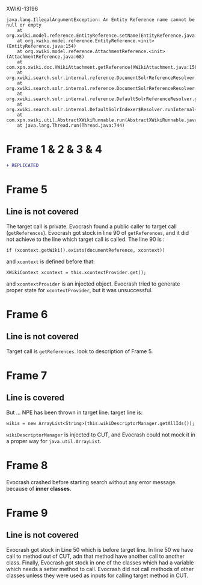 XWIKI-13196
```
java.lang.IllegalArgumentException: An Entity Reference name cannot be null or empty
	at org.xwiki.model.reference.EntityReference.setName(EntityReference.java:186)
	at org.xwiki.model.reference.EntityReference.<init>(EntityReference.java:154)
	at org.xwiki.model.reference.AttachmentReference.<init>(AttachmentReference.java:68)
	at com.xpn.xwiki.doc.XWikiAttachment.getReference(XWikiAttachment.java:156)
	at org.xwiki.search.solr.internal.reference.DocumentSolrReferenceResolver.addAttachmentsReferences(DocumentSolrReferenceResolver.java:139)
	at org.xwiki.search.solr.internal.reference.DocumentSolrReferenceResolver.getReferences(DocumentSolrReferenceResolver.java:121)
	at org.xwiki.search.solr.internal.reference.DefaultSolrReferenceResolver.getReferences(DefaultSolrReferenceResolver.java:163)
	at org.xwiki.search.solr.internal.DefaultSolrIndexer$Resolver.runInternal(DefaultSolrIndexer.java:213)
	at com.xpn.xwiki.util.AbstractXWikiRunnable.run(AbstractXWikiRunnable.java:131)
	at java.lang.Thread.run(Thread.java:744)
```

# Frame 1 & 2 & 3 & 4
```diff
+ REPLICATED
```

# Frame 5
## Line is not covered
The target call is private. Evocrash found a public caller to target call (`getReferences`).
Evocrash got stock in line 90 of `getReferences`, and it did not achieve to the line which target call is called.
The line 90 is :
```
if (xcontext.getWiki().exists(documentReference, xcontext))
```
and `xcontext` is defined before that:
```
XWikiContext xcontext = this.xcontextProvider.get();
```
and `xcontextProvider` is an injected object. Evocrash tried to generate proper state for `xcontextProvider`, but it was unsuccessful.

# Frame 6
## Line is not covered
Target call is `getReferences`. look to description of Frame 5.

# Frame 7
## Line is covered
But ... NPE has been thrown in target line.
target line is:
```
wikis = new ArrayList<String>(this.wikiDescriptorManager.getAllIds());

```
`wikiDescriptorManager` is injected to CUT, and Evocrash could not mock it in a proper way for `java.util.ArrayList`.

# Frame 8
Evocrash crashed before starting search without any error message.
because of **inner classes**.

# Frame 9
## Line is not covered
Evocrash got stock in Line 50 which is before target line.
In line 50 we have call to method out of CUT, adn that method have another call to another class. Finally, Evocrash got stock in one of the classes which had a variable which needs a setter method to call.
Evocrash did not call methods of other classes unless they were used as inputs for calling target method in CUT.


